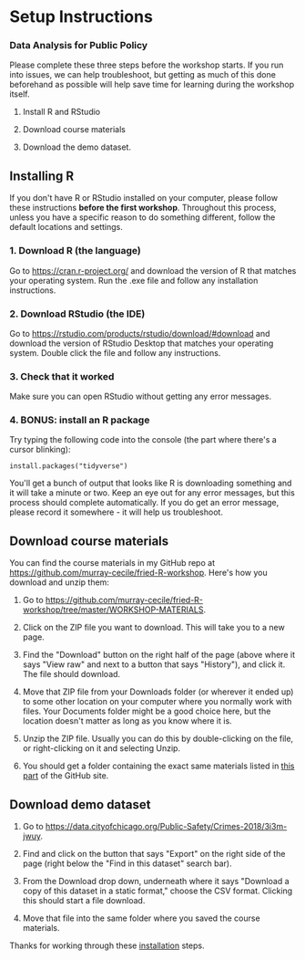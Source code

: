 
# Setup Instructions
### Data Analysis for Public Policy

Please complete these three steps before the workshop starts. If you run into issues, we can help troubleshoot, but getting as much of this done beforehand as possible will help save time for learning during the workshop itself.

1. Install R and RStudio

2. Download course materials

3. Download the demo dataset.

## Installing R

If you don't have R or RStudio installed on your computer, please follow these instructions **before the first workshop**. Throughout this process, unless you have a specific reason to do something different, follow the default locations and settings. 

### 1. Download R (the language)

Go to https://cran.r-project.org/ and download the version of R that matches your operating system. Run the .exe file and follow any installation instructions.

### 2. Download RStudio (the IDE)

Go to https://rstudio.com/products/rstudio/download/#download and download the version of RStudio Desktop that matches your operating system. Double click the file and follow any instructions.

### 3. Check that it worked

Make sure you can open RStudio without getting any error messages. 

### 4. BONUS: install an R package

Try typing the following code into the console (the part where there's a cursor blinking):

`install.packages("tidyverse")`

You'll get a bunch of output that looks like R is downloading something and it will take a minute or two. Keep an eye out for any error messages, but this process should complete automatically. If you do get an error message, please record it somewhere - it will help us troubleshoot.

## Download course materials

You can find the course materials in my GitHub repo at https://github.com/murray-cecile/fried-R-workshop. Here's how you download and unzip them:

1. Go to https://github.com/murray-cecile/fried-R-workshop/tree/master/WORKSHOP-MATERIALS.

2. Click on the ZIP file you want to download. This will take you to a new page.

3. Find the "Download" button on the right half of the page (above where it says "View raw" and next to a button that says "History"), and click it. The file should download.

4. Move that ZIP file from your Downloads folder (or wherever it ended up) to some other location on your computer where you normally work with files. Your Documents folder might be a good choice here, but the location doesn't matter as long as you know where it is.

5. Unzip the ZIP file. Usually you can do this by double-clicking on the file, or right-clicking on it and selecting Unzip.

6. You should get a folder containing the exact same materials listed in [this part](https://github.com/murray-cecile/fried-R-workshop/tree/master/01-workshop) of the GitHub site.

## Download demo dataset

1. Go to https://data.cityofchicago.org/Public-Safety/Crimes-2018/3i3m-jwuy.

2. Find and click on the button that says "Export" on the right side of the page (right below the "Find in this dataset" search bar). 

3. From the Download drop down, underneath where it says "Download a copy of this dataset in a static format," choose the CSV format. Clicking this should start a file download.

4. Move that file into the same folder where you saved the course materials. 

Thanks for working through these [installation](https://xkcd.com/1367/) steps.